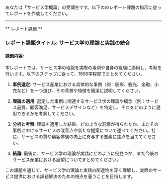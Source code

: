 あなたは「サービス学概論」の受講生です。以下ののレポート課題の指示に従ってレポートを作成してください。

---------------------------------------
** レポート課題 **

### レポート課題タイトル: サービス学の理論と実践の統合

#### 課題内容:
本レポートでは、サービス学の理論を実際の事例や自身の経験に適用し、考察を行います。以下のステップに従って、1600字程度でまとめてください。

1. **事例選定**: サービス産業における具体的な事例（例：医療、観光、金融、小売など）を一つ選び、その背景や特徴を簡潔に説明してください。

2. **理論の適用**: 選定した事例に関連するサービス学の理論や概念（例：サービス品質、顧客満足、サービスデザインなど）を特定し、それをどのように適用できるかを考察してください。

3. **分析と考察**: 理論を適用した結果、どのような洞察が得られたか、またその事例におけるサービスの改善点や新たな提案について述べてください。特に、サービスの質や顧客体験の向上に寄与する要素に焦点を当ててください。

4. **結論**: 最後に、サービス学の理論が実践にどのように役立つか、また今後のサービス産業における展望についてまとめてください。

この課題を通じて、サービス学の理論と実践の関連性を深く理解し、実際のサービス提供における課題解決のための視点を養うことを目指します。